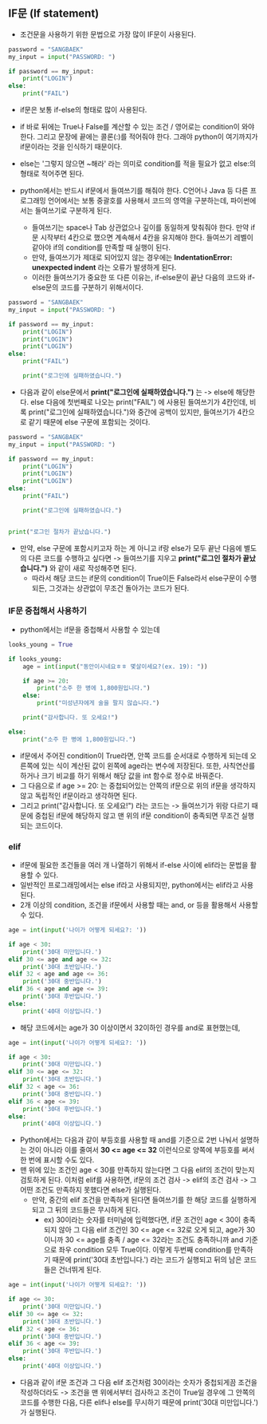 ## IF문 (If statement)
- 조건문을 사용하기 위한 문법으로 가장 많이 IF문이 사용된다. 

```python
password = "SANGBAEK"
my_input = input("PASSWORD: ")

if password == my_input:
    print("LOGIN")
else:
    print("FAIL")    
```

- if문은 보통 if-else의 형태로 많이 사용된다. 
- if 바로 뒤에는 True나 False를 계산할 수 있는 조건 / 영어로는 condition이 와야한다. 그리고 문장에 끝에는 콜론(:)를 적어줘야 한다. 그래야 python이 여기까지가 if문이라는 것을 인식하기 때문이다. 
- else는 '그렇지 않으면 ~해라' 라는 의미로 condition를 적을 필요가 없고 else:의 형태로 적어주면 된다.

- python에서는 반드시 if문에서 들여쓰기를 해줘야 한다. C언어나 Java 등 다른 프로그래밍 언어에서는 보통 중괄호를 사용해서 코드의 영역을 구분하는데, 파이썬에서는 들여쓰기로 구분하게 된다. 
  - 들여쓰기는 space나 Tab 상관없으나 깊이를 동일하게 맞춰줘야 한다. 만약 if문 시작부터 4칸으로 했으면 계속해서 4칸을 유지해야 한다. 들여쓰기 레벨이 같아야 if의 condition를 만족할 때 실행이 된다.
  - 만약, 들여쓰기가 제대로 되어있지 않는 경우에는 **IndentationError: unexpected indent** 라는 오류가 발생하게 된다.
  - 이러한 들여쓰기가 중요한 또 다른 이유는, if-else문이 끝난 다음의 코드와 if-else문의 코드를 구분하기 위해서이다.

```python
password = "SANGBAEK"
my_input = input("PASSWORD: ")

if password == my_input:
    print("LOGIN")
    print("LOGIN")
    print("LOGIN")
else:
    print("FAIL")    

    print("로그인에 실패하였습니다.")
```

- 다음과 같이 else문에서 **print("로그인에 실패하였습니다.")** 는 -> else에 해당한다. else 다음에 첫번째로 나오는 print("FAIL") 에 사용된 들여쓰기가 4칸인데, 비록 print("로그인에 실패하였습니다.")와 중간에 공백이 있지만, 들여쓰기가 4칸으로 같기 때문에 else 구문에 포함되는 것이다.

```python
password = "SANGBAEK"
my_input = input("PASSWORD: ")

if password == my_input:
    print("LOGIN")
    print("LOGIN")
    print("LOGIN")
else:
    print("FAIL")    

    print("로그인에 실패하였습니다.")


print("로그인 절차가 끝났습니다.")
```

- 만약, else 구문에 포함시키고자 하는 게 아니고 if랑 else가 모두 끝난 다음에 별도의 다른 코드를 수행하고 싶다면 -> 들여쓰기를 지우고 **print("로그인 절차가 끝났습니다.")** 와 같이 새로 작성해주면 된다.
  - 따라서 해당 코드는 if문의 condition이 True이든 False라서 else구문이 수행되든, 그것과는 상관없이 무조건 돌아가는 코드가 된다.


### IF문 중첩해서 사용하기
- python에서는 if문을 중첩해서 사용할 수 있는데 

```python
looks_young = True

if looks_young:
    age = int(input("동안이시네요ㅎㅎ 몇살이세요?(ex. 19): "))

    if age >= 20:
        print("소주 한 병에 1,800원입니다.")
    else:
        print("미성년자에게 술을 팔지 않습니다.")

    print("감사합니다. 또 오세요!") 

else:
    print("소주 한 병에 1,800원입니다.")       
```

- if문에서 주어진 condition이 True라면, 안쪽 코드를 순서대로 수행하게 되는데 오른쪽에 있는 식이 계산된 값이 왼쪽에 age라는 변수에 저장된다. 또한, 사칙연산를 하거나 크기 비교를 하기 위해서 해당 값을 int 함수로 정수로 바꿔준다.
- 그 다음으로 if age >= 20: 는 중첩되어있는 안쪽의 if문으로 위의 if문을 생각하지 않고 독립적인 if문이라고 생각하면 된다. 
- 그리고 print("감사합니다. 또 오세요!") 라는 코드는 -> 들여쓰기가 위랑 다르기 때문에 중첩된 if문에 해당하지 않고 맨 위의 if문 condition이 충족되면 무조건 실행되는 코드이다.


### elif
- if문에 필요한 조건들을 여러 개 나열하기 위해서 if-else 사이에 elif라는 문법을 활용할 수 있다.
- 일반적인 프로그래밍에서는 else if라고 사용되지만, python에서는 elif라고 사용된다. 
- 2개 이상의 condition, 조건을 if문에서 사용할 때는 and, or 등을 활용해서 사용할 수 있다.

```python
age = int(input('나이가 어떻게 되세요?: '))

if age < 30:
    print('30대 미만입니다.')
elif 30 <= age and age <= 32:
    print('30대 초반입니다.') 
elif 32 < age and age <= 36:
    print('30대 중반입니다.')
elif 36 < age and age <= 39:
    print('30대 후반입니다.')
else:
    print('40대 이상입니다.')             
```

- 해당 코드에서는 age가 30 이상이면서 32이하인 경우를 and로 표현했는데,

```python
age = int(input('나이가 어떻게 되세요?: '))

if age < 30:
    print('30대 미만입니다.')
elif 30 <= age <= 32:
    print('30대 초반입니다.') 
elif 32 < age <= 36:
    print('30대 중반입니다.')
elif 36 < age <= 39:
    print('30대 후반입니다.')
else:
    print('40대 이상입니다.')             
```

- Python에서는 다음과 같이 부등호를 사용할 때 and를 기준으로 2번 나눠서 설명하는 것이 아니라 이를 줄여서 **30 <= age <= 32** 이런식으로 양쪽에 부등호를 써서 한 번에 표시할 수도 있다.
- 맨 위에 있는 조건인 age < 30를 만족하지 않는다면 그 다음 elif의 조건이 맞는지 검토하게 된다. 이처럼 elif를 사용하면, if문의 조건 검사 -> elif의 조건 검사 -> 그 어떤 조건도 만족하지 못했다면 else가 실행된다.
  - 만약, 중간의 elif 조건을 만족하게 된다면 들여쓰기를 한 해당 코드를 실행하게 되고 그 뒤의 코드들은 무시하게 된다.
    - ex) 30이라는 숫자를 터미널에 입력했다면, if문 조건인 age < 30이 충족되지 않아 그 다음 elif 조건인 30 <= age <= 32로 오게 되고, age가 30이니까 30 <= age를 충족 / age <= 32라는 조건도 충족하니까 and 기준으로 좌우 condition 모두 True이다. 이렇게 두번째 condition를 만족하기 때문에 print('30대 초반입니다.') 라는 코드가 실행되고 뒤의 남은 코드들은 건너뛰게 된다.
   
```python
age = int(input('나이가 어떻게 되세요?: '))

if age <= 30:
    print('30대 미만입니다.')
elif 30 <= age <= 32:
    print('30대 초반입니다.') 
elif 32 < age <= 36:
    print('30대 중반입니다.')
elif 36 < age <= 39:
    print('30대 후반입니다.')
else:
    print('40대 이상입니다.')   
```

- 다음과 같이 if문 조건과 그 다음 elif 조건처럼 30이라는 숫자가 중첩되게끔 조건을 작성하더라도 -> 조건을 맨 위에서부터 검사하고 조건이 True일 경우에 그 안쪽의 코드를 수행한 다음, 다른 elif나 else를 무시하기 때문에 print('30대 미만입니다.')가 실행된다. 
